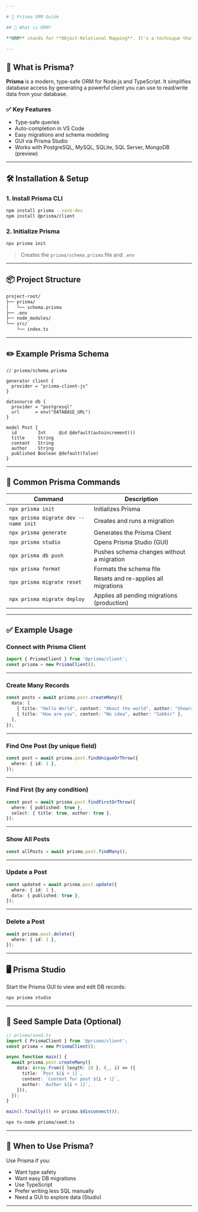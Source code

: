 ```yaml
---

# 📘 Prisma ORM Guide

## 🔷 What is ORM?

**ORM** stands for **Object-Relational Mapping**. It's a technique that lets you interact with your database using your programming language (like JavaScript or TypeScript), instead of writing raw SQL queries.

---
```


## 🔷 What is Prisma?

**Prisma** is a modern, type-safe ORM for Node.js and TypeScript. It simplifies database access by generating a powerful client you can use to read/write data from your database.

### ✅ Key Features
- Type-safe queries
- Auto-completion in VS Code
- Easy migrations and schema modeling
- GUI via Prisma Studio
- Works with PostgreSQL, MySQL, SQLite, SQL Server, MongoDB (preview)

---

## 🛠️ Installation & Setup

### 1. **Install Prisma CLI**
```bash
npm install prisma --save-dev
npm install @prisma/client
```

### 2. **Initialize Prisma**
```bash
npx prisma init
```

> Creates the `prisma/schema.prisma` file and `.env`

---

## 📦 Project Structure

```bash
project-root/
├── prisma/
│   └── schema.prisma
├── .env
├── node_modules/
└── src/
    └── index.ts
```

---

## ✏️ Example Prisma Schema

```prisma
// prisma/schema.prisma

generator client {
  provider = "prisma-client-js"
}

datasource db {
  provider = "postgresql"
  url      = env("DATABASE_URL")
}

model Post {
  id        Int     @id @default(autoincrement())
  title     String
  content   String
  author    String
  published Boolean @default(false)
}
```

---

## 🔁 Common Prisma Commands

| Command | Description |
|--------|-------------|
| `npx prisma init` | Initializes Prisma |
| `npx prisma migrate dev --name init` | Creates and runs a migration |
| `npx prisma generate` | Generates the Prisma Client |
| `npx prisma studio` | Opens Prisma Studio (GUI) |
| `npx prisma db push` | Pushes schema changes without a migration |
| `npx prisma format` | Formats the schema file |
| `npx prisma migrate reset` | Resets and re-applies all migrations |
| `npx prisma migrate deploy` | Applies all pending migrations (production) |

---

## ✅ Example Usage

### Connect with Prisma Client
```ts
import { PrismaClient } from '@prisma/client';
const prisma = new PrismaClient();
```

---

### Create Many Records
```ts
const posts = await prisma.post.createMany({
  data: [
    { title: "Hello World", content: "About the world", author: "Showrav" },
    { title: "How are you", content: "No idea", author: "Sabbir" },
  ],
});
```

---

### Find One Post (by unique field)
```ts
const post = await prisma.post.findUniqueOrThrow({
  where: { id: 1 },
});
```

---

### Find First (by any condition)
```ts
const post = await prisma.post.findFirstOrThrow({
  where: { published: true },
  select: { title: true, author: true },
});
```

---

### Show All Posts
```ts
const allPosts = await prisma.post.findMany();
```

---

### Update a Post
```ts
const updated = await prisma.post.update({
  where: { id: 1 },
  data: { published: true },
});
```

---

### Delete a Post
```ts
await prisma.post.delete({
  where: { id: 1 },
});
```

---

## 🖥️ Prisma Studio

Start the Prisma GUI to view and edit DB records:

```bash
npx prisma studio
```

---

## 🌱 Seed Sample Data (Optional)

```ts
// prisma/seed.ts
import { PrismaClient } from '@prisma/client';
const prisma = new PrismaClient();

async function main() {
  await prisma.post.createMany({
    data: Array.from({ length: 20 }, (_, i) => ({
      title: `Post ${i + 1}`,
      content: `Content for post ${i + 1}`,
      author: `Author ${i + 1}`,
    })),
  });
}

main().finally(() => prisma.$disconnect());
```

```bash
npx ts-node prisma/seed.ts
```

---

## 🧠 When to Use Prisma?

Use Prisma if you:
- Want type safety
- Want easy DB migrations
- Use TypeScript
- Prefer writing less SQL manually
- Need a GUI to explore data (Studio)

---
